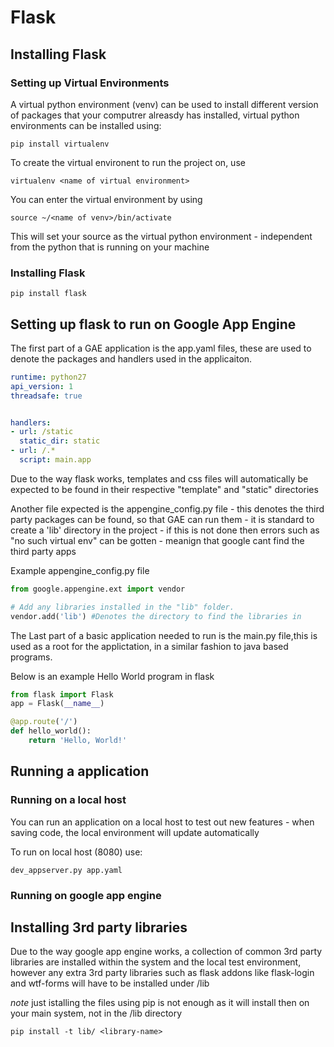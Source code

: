 # Flask

## Installing Flask

### Setting up Virtual Environments 

A virtual python environment (venv) can be used to install different version of packages that your computrer alreasdy has installed, virtual python environments can be installed using:

```
pip install virtualenv
```
To create the virtual environent to run the project on, use 
```
virtualenv <name of virtual environment>
```

You can enter the virtual environment by using 
```
source ~/<name of venv>/bin/activate
```
This will set your source as the virtual python environment - independent from the python that is running on your machine 

### Installing Flask 
```
pip install flask
```

## Setting up flask to run on Google App Engine 

The first part of a GAE application is the app.yaml files, these are used to denote the packages and handlers used in the applicaiton.

```yaml
runtime: python27
api_version: 1
threadsafe: true


handlers:
- url: /static
  static_dir: static
- url: /.*
  script: main.app

```

Due to the way flask works, templates and css files will automatically be expected to be found in their respective "template" and "static" directories

Another file expected is the appengine_config.py file - this denotes the third party packages can be found, so that GAE can run them - it is standard to create a 'lib' directory in the project - if this is not done then errors such as "no such virtual env" can be gotten - meanign that google cant find the third party apps 

Example appengine_config.py file
```python
from google.appengine.ext import vendor

# Add any libraries installed in the "lib" folder.
vendor.add('lib') #Denotes the directory to find the libraries in 
```

The Last part of a basic application needed to run is the main.py file,this is used as a root for the applictation, in a similar fashion to java based programs. 

Below is an example Hello World program in flask 

```python 
from flask import Flask
app = Flask(__name__)

@app.route('/')
def hello_world():
    return 'Hello, World!'
```

## Running a application 

### Running on a local host
You can run an application on a local host to test out new features - when saving code, the local environment will update automatically 

To run on local host (8080) use:
```
dev_appserver.py app.yaml
```

### Running on google app engine 

## Installing 3rd party libraries 

Due to the way google app engine works, a collection of common 3rd party libraries are installed within the system and the local test environment, however any extra 3rd party libraries such as flask addons like flask-login and wtf-forms will have to be installed under /lib

*note* just istalling the files using pip is not enough as it will install then on your main system, not in the /lib directory

```
pip install -t lib/ <library-name>
```